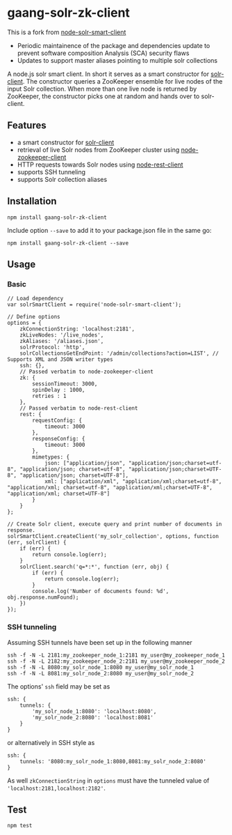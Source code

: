gaang-solr-zk-client
======================

This is a fork from  [node-solr-smart-client](https://github.com/jijordre/node-solr-smart-client)
* Periodic maintainence of the package and dependencies update to prevent software composition Analysis (SCA) security flaws
* Updates to support master aliases pointing to multiple solr collections

A node.js solr smart client. In short it serves as a smart constructor for [solr-client](https://github.com/lbdremy/solr-node-client). The constructor queries a ZooKeeper
ensemble for live nodes of the input Solr collection. When more than one live node is returned by ZooKeeper, the constructor picks one at random and hands over to solr-client.

Features
--------

* a smart constructor for [solr-client](https://github.com/lbdremy/solr-node-client)
* retrieval of live Solr nodes from ZooKeeper cluster using [node-zookeeper-client](https://github.com/alexguan/node-zookeeper-client)
* HTTP requests towards Solr nodes using [node-rest-client](https://github.com/aacerox/node-rest-client)
* supports SSH tunneling
* supports Solr collection aliases

Installation
------------

    npm install gaang-solr-zk-client
    
Include option `--save` to add it to your package.json file in the same go:

    npm install gaang-solr-zk-client --save
    
Usage
-----

### Basic

    // Load dependency
    var solrSmartClient = require('node-solr-smart-client');
    
    // Define options
    options = {
        zkConnectionString: 'localhost:2181',
        zkLiveNodes: '/live_nodes',
        zkAliases: '/aliases.json',
        solrProtocol: 'http',
        solrCollectionsGetEndPoint: '/admin/collections?action=LIST', // Supports XML and JSON writer types
        ssh: {},
        // Passed verbatim to node-zookeeper-client
        zk: {
            sessionTimeout: 3000,
            spinDelay : 1000,
            retries : 1
        },
        // Passed verbatim to node-rest-client
        rest: {
            requestConfig: {
                timeout: 3000
            },
            responseConfig: {
                timeout: 3000
            },
            mimetypes: {
                json: ["application/json", "application/json;charset=utf-8", "application/json; charset=utf-8", "application/json;charset=UTF-8", "application/json; charset=UTF-8"],
                xml: ["application/xml", "application/xml;charset=utf-8", "application/xml; charset=utf-8", "application/xml;charset=UTF-8", "application/xml; charset=UTF-8"]
            }
        }
    };
    
    // Create Solr client, execute query and print number of documents in response.
    solrSmartClient.createClient('my_solr_collection', options, function (err, solrClient) {
        if (err) {
            return console.log(err);
        }
        solrClient.search('q=*:*', function (err, obj) {
            if (err) {
                return console.log(err);
            }
            console.log('Number of documents found: %d', obj.response.numFound);
        })
    });
    
### SSH tunneling

Assuming SSH tunnels have been set up in the following manner

    ssh -f -N -L 2181:my_zookeeper_node_1:2181 my_user@my_zookeeper_node_1
    ssh -f -N -L 2182:my_zookeeper_node_2:2181 my_user@my_zookeeper_node_2
    ssh -f -N -L 8080:my_solr_node_1:8080 my_user@my_solr_node_1
    ssh -f -N -L 8081:my_solr_node_2:8080 my_user@my_solr_node_2
    
The options' `ssh` field may be set as

    ssh: {
        tunnels: {
            'my_solr_node_1:8080': 'localhost:8080',
            'my_solr_node_2:8080': 'localhost:8081'
        }
    }

or alternatively in SSH style as

    ssh: {
        tunnels: '8080:my_solr_node_1:8080,8081:my_solr_node_2:8080'
    }
    
As well `zkConnectionString` in `options` must have the tunneled value of `'localhost:2181,localhost:2182'`.
    
Test
----

    npm test
